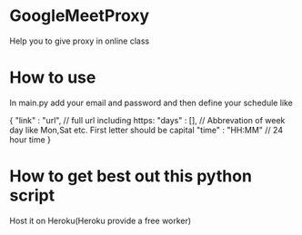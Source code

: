# GoogleMeetProxy
Help you to give proxy in online class

# How to use
In main.py add your email and password
and then define your schedule like 

  { "link" : "url", // full url including https:
    "days" : [], // Abbrevation of week day like Mon,Sat etc. First letter should be capital
    "time" : "HH:MM" // 24 hour time
   }

# How to get best out this python script
Host it on Heroku(Heroku provide a free worker)

